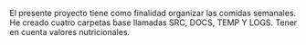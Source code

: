 El presente proyecto tiene como finalidad organizar las comidas semanales. He creado cuatro carpetas base llamadas SRC, DOCS, TEMP Y LOGS. Tener en cuenta valores nutricionales.